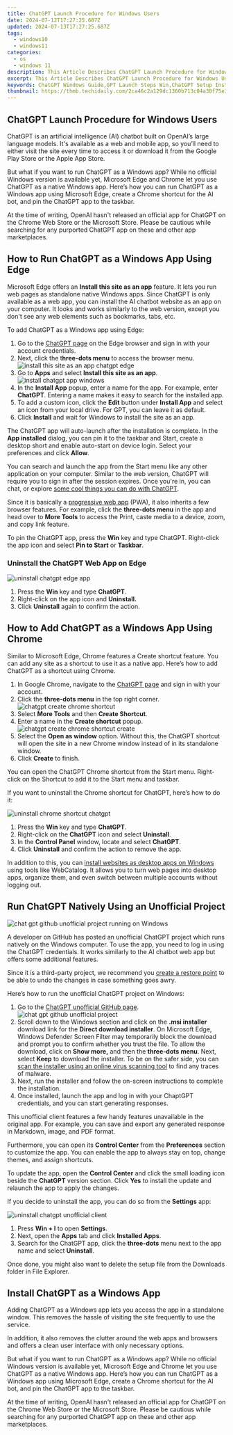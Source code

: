 ```yaml
---
title: ChatGPT Launch Procedure for Windows Users
date: 2024-07-12T17:27:25.687Z
updated: 2024-07-13T17:27:25.687Z
tags:
  - windows10
  - windows11
categories:
  - os
  - windows 11
description: This Article Describes ChatGPT Launch Procedure for Windows Users
excerpt: This Article Describes ChatGPT Launch Procedure for Windows Users
keywords: ChatGPT Windows Guide,GPT Launch Steps Win,ChatGPT Setup Instructions,Installing GPT on PC,GPT for Windows Users,Starting ChatGPT Devices,ChatGPT Launch Protocol
thumbnail: https://thmb.techidaily.com/2ca46c2a129dc1360b713c04a30f75e3e36c2cb0f971400d44a0a7430d69515d.jpg
---
```


## ChatGPT Launch Procedure for Windows Users

 ChatGPT is an artificial intelligence (AI) chatbot built on OpenAI’s large language models. It's available as a web and mobile app, so you’ll need to either visit the site every time to access it or download it from the Google Play Store or the Apple App Store.

 But what if you want to run ChatGPT as a Windows app? While no official Windows version is available yet, Microsoft Edge and Chrome let you use ChatGPT as a native Windows app. Here’s how you can run ChatGPT as a Windows app using Microsoft Edge, create a Chrome shortcut for the AI bot, and pin the ChatGPT app to the taskbar.

 At the time of writing, OpenAI hasn't released an official app for ChatGPT on the Chrome Web Store or the Microsoft Store. Please be cautious while searching for any purported ChatGPT app on these and other app marketplaces.

## How to Run ChatGPT as a Windows App Using Edge

 Microsoft Edge offers an **Install this site as an app** feature. It lets you run web pages as standalone native Windows apps. Since ChatGPT is only available as a web app, you can install the AI chatbot website as an app on your computer. It looks and works similarly to the web version, except you don't see any web elements such as bookmarks, tabs, etc.

 To add ChatGPT as a Windows app using Edge:

1. Go to the [ChatGPT page](https://chat.openai.com/chat) on the Edge browser and sign in with your account credentials.
2. Next, click the t**hree-dots menu** to access the browser menu.  
![install this site as an app chatgpt edge](https://static1.makeuseofimages.com/wordpress/wp-content/uploads/2023/03/install-this-site-as-an-app-chatgpt-edge.jpg)
3. Go to **Apps** and select **Install this site as an app**.  
![install chatgpt app windows](https://static1.makeuseofimages.com/wordpress/wp-content/uploads/2023/03/install-chatgpt-app-windows.jpg)
4. In the **Install App** popup, enter a name for the app. For example, enter **ChatGPT**. Entering a name makes it easy to search for the installed app.
5. To add a custom icon, click the **Edit** button under **Install App** and select an icon from your local drive. For GPT, you can leave it as default.
6. Click **Install** and wait for Windows to install the site as an app.

 The ChatGPT app will auto-launch after the installation is complete. In the **App installed** dialog, you can pin it to the taskbar and Start, create a desktop short and enable auto-start on device login. Select your preferences and click **Allow**.

 You can search and launch the app from the Start menu like any other application on your computer. Similar to the web version, ChatGPT will require you to sign in after the session expires. Once you're in, you can chat, or explore [some cool things you can do with ChatGPT](https://www.makeuseof.com/things-you-can-do-with-chatgpt/).

 Since it is basically a [progressive web app](https://www.makeuseof.com/what-are-single-page-applications-and-progressive-web-apps/) (PWA), it also inherits a few browser features. For example, click the **three-dots menu** in the app and head over to **More Tools** to access the Print, caste media to a device, zoom, and copy link feature.

 To pin the ChatGPT app, press the **Win** key and type ChatGPT. Right-click the app icon and select **Pin to Start** or **Taskbar**.

### Uninstall the ChatGPT Web App on Edge
![uninstall chatgpt edge app](https://static1.makeuseofimages.com/wordpress/wp-content/uploads/2023/03/uninstall-chatgpt-edge-app.jpg)

1. Press the **Win** key and type **ChatGPT**.
2. Right-click on the app icon and **Uninstall.**
3. Click **Uninstall** again to confirm the action.

## How to Add ChatGPT as a Windows App Using Chrome

 Similar to Microsoft Edge, Chrome features a Create shortcut feature. You can add any site as a shortcut to use it as a native app. Here’s how to add ChatGPT as a shortcut using Chrome.

1. In Google Chrome, navigate to the [ChatGPT page](https://chat.openai.com/chat) and sign in with your account.
2. Click the **three-dots menu** in the top right corner.  
![chatgpt create chrome shortcut](https://static1.makeuseofimages.com/wordpress/wp-content/uploads/2023/03/chatgpt-create-chrome-shortcut.jpg)
3. Select **More Tools** and then **Create Shortcut**.
4. Enter a name in the **Create shortcut** popup.  
![chatgpt create chrome shortcut create](https://static1.makeuseofimages.com/wordpress/wp-content/uploads/2023/03/chatgpt-create-chrome-shortcut-create.jpg)
5. Select the **Open as window** option. Without this, the ChatGPT shortcut will open the site in a new Chrome window instead of in its standalone window.
6. Click **Create** to finish.

 You can open the ChatGPT Chrome shortcut from the Start menu. Right-click on the Shortcut to add it to the Start menu and taskbar.

 If you want to uninstall the Chrome shortcut for ChatGPT, here’s how to do it:

![uninstall chrome shortcut chatgpt](https://static1.makeuseofimages.com/wordpress/wp-content/uploads/2023/03/uninstall-chrome-shortcut-chatgpt.jpg)

1. Press the **Win** key and type **ChatGPT**.
2. Right-click on the **ChatGPT** icon and select **Uninstall**.
3. In the **Control Panel** window, locate and select **ChatGPT**.
4. Click **Uninstall** and confirm the action to remove the app.

 In addition to this, you can [install websites as desktop apps on Windows](https://www.makeuseof.com/websites-desktop-apps-windows/) using tools like WebCatalog. It allows you to turn web pages into desktop apps, organize them, and even switch between multiple accounts without logging out.

## Run ChatGPT Natively Using an Unofficial Project
![chat gpt github unofficial project running on Windows](https://static1.makeuseofimages.com/wordpress/wp-content/uploads/2023/08/chat-gpt-github-unofficial-project-running-on-windows.jpg)

 A developer on GitHub has posted an unofficial ChatGPT project which runs natively on the Windows computer. To use the app, you need to log in using the ChatGPT credentials. It works similarly to the AI chatbot web app but offers some additional features.

 Since it is a third-party project, we recommend you [create a restore point](https://www.makeuseof.com/windows-11-create-restore-point/) to be able to undo the changes in case something goes awry.

 Here’s how to run the unofficial ChatGPT project on Windows:

1. Go to the [ChatGPT unofficial GitHub page](https://github.com/lencx/ChatGPT).  
![chat gpt github unofficial project](https://static1.makeuseofimages.com/wordpress/wp-content/uploads/2023/08/chat-gpt-github-unofficial-project.jpg)
2. Scroll down to the Windows section and click on the **.msi installer** download link for the **Direct download installer**. On Microsoft Edge, Windows Defender Screen Filter may temporarily block the download and prompt you to confirm whether you trust the file. To allow the download, click on **Show more,** and then the **three-dots** **menu**. Next, select **Keep** to download the installer. To be on the safer side, you can [scan the installer using an online virus scanning tool](https://www.makeuseof.com/check-suspicious-file-malware/) to find any traces of malware.
3. Next, run the installer and follow the on-screen instructions to complete the installation.
4. Once installed, launch the app and log in with your ChaptGPT credentials, and you can start generating responses.

 This unofficial client features a few handy features unavailable in the original app. For example, you can save and export any generated response in Markdown, image, and PDF format.

 Furthermore, you can open its **Control Center** from the **Preferences** section to customize the app. You can enable the app to always stay on top, change themes, and assign shortcuts.

 To update the app, open the **Control Center** and click the small loading icon beside the **ChatGPT** version section. Click **Yes** to install the update and relaunch the app to apply the changes.

 If you decide to uninstall the app, you can do so from the **Settings** app:

![uninstall chatgpt unofficial client](https://static1.makeuseofimages.com/wordpress/wp-content/uploads/2023/08/uninstall-chatgpt-unofficial-client.jpg)

1. Press **Win + I** to open **Settings**.
2. Next, open the **Apps** tab and click **Installed Apps**.
3. Search for the ChatGPT app, click the **three-dots** menu next to the app name and select **Uninstall**.

 Once done, you might also want to delete the setup file from the Downloads folder in File Explorer.

## Install ChatGPT as a Windows App

 Adding ChatGPT as a Windows app lets you access the app in a standalone window. This removes the hassle of visiting the site frequently to use the service.

 In addition, it also removes the clutter around the web apps and browsers and offers a clean user interface with only necessary options.

 But what if you want to run ChatGPT as a Windows app? While no official Windows version is available yet, Microsoft Edge and Chrome let you use ChatGPT as a native Windows app. Here’s how you can run ChatGPT as a Windows app using Microsoft Edge, create a Chrome shortcut for the AI bot, and pin the ChatGPT app to the taskbar.

 At the time of writing, OpenAI hasn't released an official app for ChatGPT on the Chrome Web Store or the Microsoft Store. Please be cautious while searching for any purported ChatGPT app on these and other app marketplaces.



<ins class="adsbygoogle"
      style="display:block"
      data-ad-client="ca-pub-7571918770474297"
      data-ad-slot="8358498916"
      data-ad-format="auto"
      data-full-width-responsive="true"></ins>

